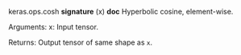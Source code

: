 keras.ops.cosh
__signature__
(x)
__doc__
Hyperbolic cosine, element-wise.

Arguments:
    x: Input tensor.

Returns:
    Output tensor of same shape as `x`.
